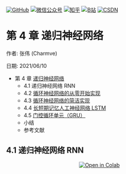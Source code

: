 <p align="left">
  <a href="https://github.com/Charmve"><img src="https://img.shields.io/badge/GitHub-@Charmve-000000.svg?logo=GitHub" alt="GitHub" target="_blank"></a>
  <a href="https://imgconvert.csdnimg.cn/aHR0cHM6Ly9tbWJpei5xcGljLmNuL21tYml6X3BuZy9aTmRoV05pYjNJUkIzZk5ldWVGZEQ4YnZ4cXlzbXRtRktUTGdFSXZOMUdnTHhDNXV0Y1VBZVJ0T0lJa0hTZTVnVGowamVtZUVOQTJJMHhiU0xjQ3VrVVEvNjQw?x-oss-process=image/format,png" target="_blank" ><img src="https://img.shields.io/badge/公众号-@迈微AI研习社-000000.svg?style=flat-square&amp;logo=WeChat" alt="微信公众号"/></a>
  <a href="https://www.zhihu.com/people/MaiweiE-com" target="_blank" ><img src="https://img.shields.io/badge/%E7%9F%A5%E4%B9%8E-@Charmve-000000.svg?style=flat-square&amp;logo=Zhihu" alt="知乎"/></a>
  <a href="https://space.bilibili.com/62079686" target="_blank"><img src="https://img.shields.io/badge/B站-@Charmve-000000.svg?style=flat-square&amp;logo=Bilibili" alt="B站"/></a>
  <a href="https://blog.csdn.net/Charmve" target="_blank"><img src="https://img.shields.io/badge/CSDN-@Charmve-000000.svg?style=flat-square&amp;logo=CSDN" alt="CSDN"/></a>
</p>

# 第 4 章 递归神经网络

作者: 张伟 (Charmve)

日期: 2021/06/10


- 第 4 章 [递归神经网络](https://charmve.github.io/computer-vision-in-action/#/chapter4/chapter4)
    - 4.1 递归神经网络 RNN
    - 4.2 [循环神经网络的从零开始实现](chapter4.2_门控循环单元.md)
    - 4.3 [循环神经网络的简洁实现](chapter4.3_循环神经网络的简洁实现.md)
    - 4.4 [长短期记忆人工神经网络 LSTM](chapter4.4_长短期记忆人工神经网络LSTM.md)
    - 4.5 [门控循环单元（GRU）](chapter4.5_门控循环单元.md)
    - 小结
    - 参考文献

## 4.1 递归神经网络 RNN
<p align="center">
    <a href="https://colab.research.google.com/github/Charmve/computer-vision-in-action/blob/main/notebooks/13_Recurrent_Neural_Networks.ipynb">
        <img src="https://colab.research.google.com/assets/colab-badge.svg" align="center" alt="Open in Colab">
    </a>
</p>
